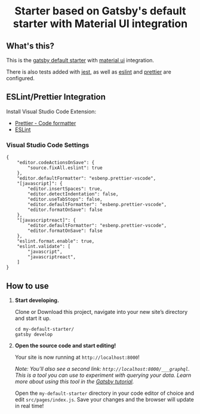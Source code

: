 <h1 align="center">
  Starter based on Gatsby's default starter with Material UI integration
</h1>

## What's this?
This is the [gatsby default starter](https://github.com/gatsbyjs/gatsby-starter-default) with <a href="https://material-ui.com/" target="_blank" rel="noopener noreferrer">material ui</a> integration.

There is also tests added with <a href="https://jestjs.io/" target="_blank" rel="noopener noreferrer">jest</a>, as well as <a href="https://eslint.org/" target="_blank" rel="noopener noreferrer">eslint</a> and <a href="https://prettier.io/" target="_blank" rel="noopener noreferrer">prettier</a> are configured.

## ESLint/Prettier Integration

Install Visual Studio Code Extension:
* [Prettier - Code formatter](https://marketplace.visualstudio.com/items?itemName=esbenp.prettier-vscode)
* [ESLint](https://marketplace.visualstudio.com/items?itemName=dbaeumer.vscode-eslint)


### Visual Studio Code Settings

```
{
    "editor.codeActionsOnSave": {
        "source.fixAll.eslint": true
    },
    "editor.defaultFormatter": "esbenp.prettier-vscode",
    "[javascript]": {
        "editor.insertSpaces": true,
        "editor.detectIndentation": false,
        "editor.useTabStops": false,
        "editor.defaultFormatter": "esbenp.prettier-vscode",
        "editor.formatOnSave": false
    },
    "[javascriptreact]": {
        "editor.defaultFormatter": "esbenp.prettier-vscode",
        "editor.formatOnSave": false
    },
    "eslint.format.enable": true,
    "eslint.validate": [
        "javascript",
        "javascriptreact",
    ]
}
```

## How to use


1.  **Start developing.**

    Clone or Download this project, navigate into your new site’s directory and start it up.

    ```shell
    cd my-default-starter/
    gatsby develop
    ```

2.  **Open the source code and start editing!**

    Your site is now running at `http://localhost:8000`!

    _Note: You'll also see a second link: _`http://localhost:8000/___graphql`_. This is a tool you can use to experiment with querying your data. Learn more about using this tool in the [Gatsby tutorial](https://www.gatsbyjs.org/tutorial/part-five/#introducing-graphiql)._

    Open the `my-default-starter` directory in your code editor of choice and edit `src/pages/index.js`. Save your changes and the browser will update in real time!


